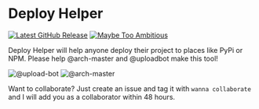 # Deploy Helper

[![Latest GitHub Release](https://img.shields.io/github/release/upload-bot/deploy-helper.svg)](https://github.com/upload-bot/deploy-helper/releases/latest) [![Maybe Too Ambitious](https://img.shields.io/badge/too%20ambitious-maybe-orange.svg)](https://github.com/upload-bot/deploy-helper/)

Deploy Helper will help anyone deploy their project to places like PyPi or NPM. Please help @arch-master and @uploadbot make this tool!

![@upload-bot](https://avatars.githubusercontent.com/upload-bot) ![@arch-master](https://avatars.githubusercontent.com/arch-master)

Want to collaborate? Just create an issue and tag it with `wanna collaborate` and I will add you as a collaborator within 48 hours.

